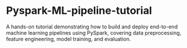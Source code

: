 # Pyspark-ML-pipeline-tutorial
A hands-on tutorial demonstrating how to build and deploy end-to-end machine learning pipelines using PySpark, covering data preprocessing, feature engineering, model training, and evaluation.
